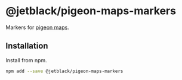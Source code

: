 # @jetblack/pigeon-maps-markers

Markers for [pigeon maps](https://github.com/rob-blackbourn/pigeon-maps).

## Installation

Install from npm.

```bash
npm add --save @jetblack/pigeon-maps-markers
```

